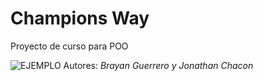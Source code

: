 # Champions Way
Proyecto de curso para POO

![EJEMPLO](http://4.bp.blogspot.com/-9MioQAlg6oU/T86GJsyWcQI/AAAAAAAAA1w/nYNdry1WWUs/s1600/fixture+cuartos.png)
Autores: _Brayan Guerrero y Jonathan Chacon_